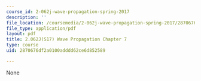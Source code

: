 ```yaml
---
course_id: 2-062j-wave-propagation-spring-2017
description: ''
file_location: /coursemedia/2-062j-wave-propagation-spring-2017/2870676df2a0100adddd62ce6d852589_MIT2_062J_S17_Chap7.pdf
file_type: application/pdf
layout: pdf
title: 2.062J(S17) Wave Propagation Chapter 7
type: course
uid: 2870676df2a0100adddd62ce6d852589

---
```

None